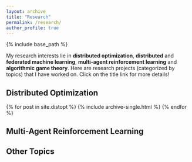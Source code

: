 ```yaml
---
layout: archive
title: "Research"
permalink: /research/
author_profile: true
---
```

{% include base_path %}

My research interests lie in **distributed optimization**, **distributed** and **federated machine learning**, **multi-agent reinforcement learning** and **algorithmic game theory**. Here are research projects (categorized by topics)  that I have worked on. Click on the title link for more details!

## Distributed Optimization

{% for post in site.distopt %}
  {% include archive-single.html %}
{% endfor %}

## Multi-Agent Reinforcement Learning 



## Other Topics

